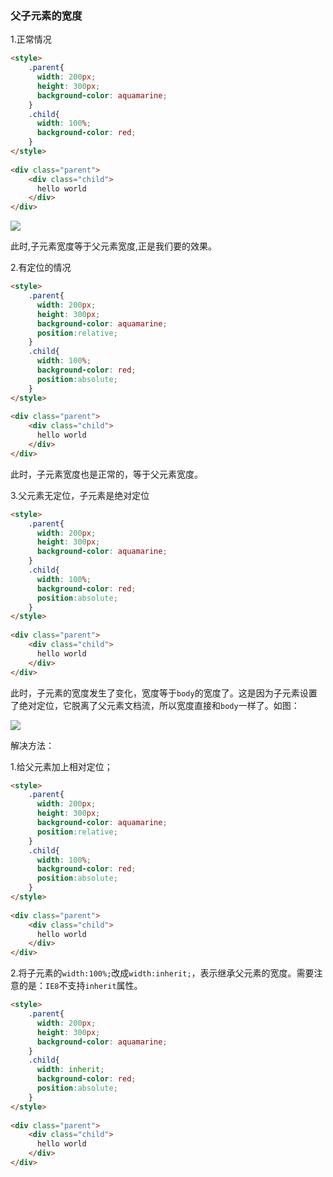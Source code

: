 ### 父子元素的宽度

1.正常情况

```html
<style>
    .parent{
      width: 200px;
      height: 300px;
      background-color: aquamarine;
    }
    .child{
      width: 100%;
      background-color: red;
    }
</style>
 
<div class="parent">
    <div class="child">
      hello world
    </div>
</div>
```

![](https://img-blog.csdnimg.cn/20201009121010230.png?x-oss-process=image/watermark,type_ZmFuZ3poZW5naGVpdGk,shadow_10,text_aHR0cHM6Ly9ibG9nLmNzZG4ubmV0L2NoZW5saW04Nw==,size_16,color_FFFFFF,t_70#pic_center)

此时,子元素宽度等于父元素宽度,正是我们要的效果。

2.有定位的情况

```html
<style>
    .parent{
      width: 200px;
      height: 300px;
      background-color: aquamarine;
      position:relative;
    }
    .child{
      width: 100%;
      background-color: red;
      position:absolute;
    }
</style>
 
<div class="parent">
    <div class="child">
      hello world
    </div>
</div>
```

此时，子元素宽度也是正常的，等于父元素宽度。

3.父元素无定位，子元素是绝对定位

```html
<style>
    .parent{
      width: 200px;
      height: 300px;
      background-color: aquamarine;
    }
    .child{
      width: 100%;
      background-color: red;
      position:absolute;
    }
</style>
 
<div class="parent">
    <div class="child">
      hello world
    </div>
</div>
```

此时，子元素的宽度发生了变化，宽度等于`body`的宽度了。这是因为子元素设置了绝对定位，它脱离了父元素文档流，所以宽度直接和`body`一样了。如图：

![](https://img-blog.csdnimg.cn/20201009121028909.png?x-oss-process=image/watermark,type_ZmFuZ3poZW5naGVpdGk,shadow_10,text_aHR0cHM6Ly9ibG9nLmNzZG4ubmV0L2NoZW5saW04Nw==,size_16,color_FFFFFF,t_70#pic_center)

解决方法：

1.给父元素加上相对定位；

```html
<style>
    .parent{
      width: 200px;
      height: 300px;
      background-color: aquamarine;
      position:relative;
    }
    .child{
      width: 100%;
      background-color: red;
      position:absolute;
    }
</style>
 
<div class="parent">
    <div class="child">
      hello world
    </div>
</div>
```



2.将子元素的`width:100%;`改成`width:inherit;`，表示继承父元素的宽度。需要注意的是：`IE8`不支持`inherit`属性。



```html
<style>
    .parent{
      width: 200px;
      height: 300px;
      background-color: aquamarine;
    }
    .child{
      width: inherit;
      background-color: red;
      position:absolute;
    }
</style>
 
<div class="parent">
    <div class="child">
      hello world
    </div>
</div>
```

